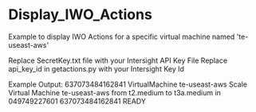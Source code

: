 # Display_IWO_Actions
Example to display IWO Actions for a specific virtual machine named 'te-useast-aws'


Replace SecretKey.txt file with your Intersight API Key File
Replace api_key_id in getactions.py with your Intersight Key Id


Example Output:
637073484162841 VirtualMachine te-useast-aws Scale Virtual Machine te-useast-aws from t2.medium to t3a.medium in 049749227601 637073484162841 READY
